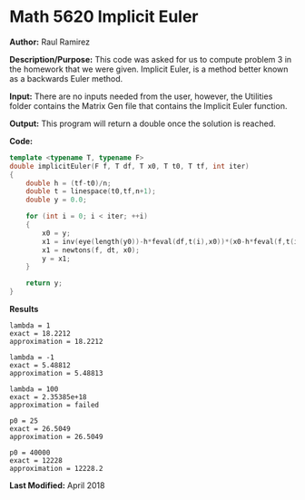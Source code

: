 # Math 5620 Implicit Euler

**Author:** Raul Ramirez

**Description/Purpose:** 
This code was asked for us to compute problem 3 in the homework that we were given. Implicit Euler, is a method better known as a backwards Euler method. 

**Input:** 
There are no inputs needed from the user, however, the Utilities folder contains the Matrix Gen file that contains the Implicit Euler function.

**Output:** 
This program will return a double once the solution is reached.

**Code:**
```cpp
template <typename T, typename F>
double implicitEuler(F f, T df, T x0, T t0, T tf, int iter)
{
	double h = (tf-t0)/n;
	double t = linespace(t0,tf,n+1);
	double y = 0.0;

	for (int i = 0; i < iter; ++i)
	{
		x0 = y;
		x1 = inv(eye(length(y0))-h*feval(df,t(i),x0))*(x0-h*feval(f,t(i),x0)-y);
		x1 = newtons(f, dt, x0);
		y = x1;
	}

	return y;
}
```

**Results**
```
lambda = 1
exact = 18.2212
approximation = 18.2212

lambda = -1
exact = 5.48812
approximation = 5.48813

lambda = 100
exact = 2.35385e+18
approximation = failed

p0 = 25
exact = 26.5049
approximation = 26.5049

p0 = 40000
exact = 12228
approximation = 12228.2
```

**Last Modified:** April 2018
